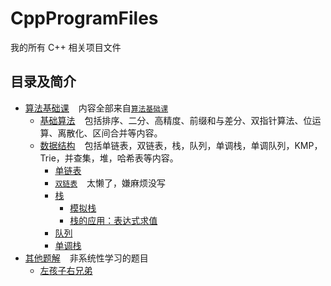 # CppProgramFiles
我的所有 C++ 相关项目文件

## 目录及简介

- [算法基础课](AlgorithmBasicCourse) &#x2002;
  内容全部来自[`算法基础课`](https://www.acwing.com/activity/content/11/)
    - [基础算法](AlgorithmBasicCourse/BasicAlgorithms) &#x2002;
      包括排序、二分、高精度、前缀和与差分、双指针算法、位运算、离散化、区间合并等内容。
    - [数据结构](AlgorithmBasicCourse/DataStructure) &#x2002;
      包括单链表，双链表，栈，队列，单调栈，单调队列，KMP，Trie，并查集，堆，哈希表等内容。
        - [单链表](AlgorithmBasicCourse/DataStructure/SingleList.cpp)
        - [`双链表`](https://www.acwing.com/activity/content/problem/content/864/) &#x2002; 太懒了，嫌麻烦没写
        - [栈](AlgorithmBasicCourse/DataStructure/Stack)
            - [模拟栈](AlgorithmBasicCourse/DataStructure/Stack/SimulationStack.cpp)
            - [栈的应用：表达式求值](AlgorithmBasicCourse/DataStructure/Stack/ExpressionEvaluation.cpp)
        - [队列](AlgorithmBasicCourse/DataStructure/Queue.cpp)
        - [单调栈](AlgorithmBasicCourse/DataStructure/MonotonicStack.cpp)
- [其他题解](OtherSolutions) &#x2002; 非系统性学习的题目
    - [左孩子右兄弟](OtherSolutions/LeftChildRightBrother.cpp)
